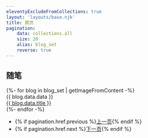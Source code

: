 ```yaml
---
eleventyExcludeFromCollections: true
layout: 'layouts/base.njk'
title: 首页
pagination:
    data: collections.all
    size: 20
    alias: blog_set
    reverse: true
---  
```


<div class="recent-posts section">
  <h2 class="section-header">随笔<i class="ri-quill-pen-line"></i></h2>
    <div class="posts">
    {%- for blog in blog_set | getImageFromContent -%}
    <div class="post">
    <div class="time">{{ blog.data.data }}</div>
    <a href="{{ blog.url }}">{{ blog.data.title }}</a></div>
    {%- endfor -%}

<ul class="pagination">
    <li class="page-item page-previous">{% if pagination.href.previous %}<a href="{{ pagination.href.previous }}"><span aria-hidden="true">上一页</span></a>{% endif %}</li>     
    <li class="page-item page-next">{% if pagination.href.next %}<a href="{{ pagination.href.next }}"><span aria-hidden="true">下一页</span></a>{% endif %}</li>
</ul>

 
